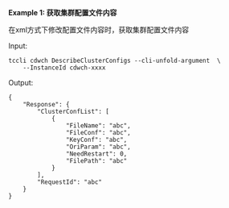 **Example 1: 获取集群配置文件内容**

在xml方式下修改配置文件内容时，获取集群配置文件内容

Input: 

```
tccli cdwch DescribeClusterConfigs --cli-unfold-argument  \
    --InstanceId cdwch-xxxx
```

Output: 
```
{
    "Response": {
        "ClusterConfList": [
            {
                "FileName": "abc",
                "FileConf": "abc",
                "KeyConf": "abc",
                "OriParam": "abc",
                "NeedRestart": 0,
                "FilePath": "abc"
            }
        ],
        "RequestId": "abc"
    }
}
```


